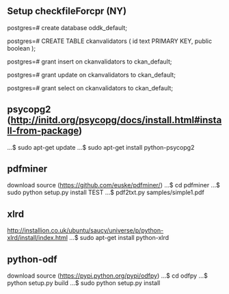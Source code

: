 Setup checkfileForcpr (NY)
-------------------------------------------------------------------------------

postgres=# create database oddk_default;

postgres=# CREATE TABLE ckanvalidators (
               id     text PRIMARY KEY,
               public boolean
           );
           
postgres=# grant insert on ckanvalidators to ckan_default;

postgres=# grant update on ckanvalidators to ckan_default;

postgres=# grant select on ckanvalidators to ckan_default;


psycopg2 (http://initd.org/psycopg/docs/install.html#install-from-package)
-----------------
...$ sudo apt-get update
...$ sudo apt-get install python-psycopg2

pdfminer
-----------------
download source (https://github.com/euske/pdfminer/)
...$ cd pdfminer
...$ sudo python setup.py install
TEST ...$ pdf2txt.py samples/simple1.pdf

xlrd
-----------------
http://installion.co.uk/ubuntu/saucy/universe/p/python-xlrd/install/index.html
...$ sudo apt-get install python-xlrd

python-odf
-----------------
download source (https://pypi.python.org/pypi/odfpy)
...$ cd odfpy
...$ python setup.py build
...$ sudo python setup.py install
